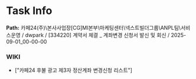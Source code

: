# Task Info

**Path:** 카페24(주)\본사사업장\[CG]MI본부\마케팅센터\넥스트빌더그룹\ANPL팀\서비스운영 / dwpark / [334220] 계약서 체결 _ 계좌변경 신청서 발신 및 회신 / 2025-09-01_00-00-00

### WIKI
- ["카페24 후불 광고 제3자 정산계좌 변경신청 리스트"]

